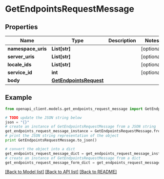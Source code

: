 # GetEndpointsRequestMessage


## Properties
Name | Type | Description | Notes
------------ | ------------- | ------------- | -------------
**namespace_uris** | **List[str]** |  | [optional] 
**server_uris** | **List[str]** |  | [optional] 
**locale_ids** | **List[str]** |  | [optional] 
**service_id** | **int** |  | [optional] 
**body** | [**GetEndpointsRequest**](GetEndpointsRequest.md) |  | 

## Example

```python
from openapi_client.models.get_endpoints_request_message import GetEndpointsRequestMessage

# TODO update the JSON string below
json = "{}"
# create an instance of GetEndpointsRequestMessage from a JSON string
get_endpoints_request_message_instance = GetEndpointsRequestMessage.from_json(json)
# print the JSON string representation of the object
print GetEndpointsRequestMessage.to_json()

# convert the object into a dict
get_endpoints_request_message_dict = get_endpoints_request_message_instance.to_dict()
# create an instance of GetEndpointsRequestMessage from a dict
get_endpoints_request_message_form_dict = get_endpoints_request_message.from_dict(get_endpoints_request_message_dict)
```
[[Back to Model list]](../README.md#documentation-for-models) [[Back to API list]](../README.md#documentation-for-api-endpoints) [[Back to README]](../README.md)


